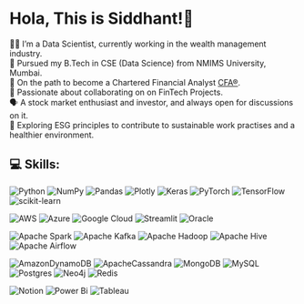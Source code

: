 # Hola, This is Siddhant!👋

👨‍💻 I’m a Data Scientist, currently working in the wealth management industry. <br/>
🏫 Pursued my B.Tech in CSE (Data Science) from NMIMS University, Mumbai. <br/>
💸 On the path to become a Chartered Financial Analyst [CFA&reg;](https://www.cfainstitute.org/en/programs/cfa).<br/>
💭 Passionate about collaborating on on FinTech Projects.<br/>
🗣️ A stock market enthusiast and investor, and always open for discussions on it.<br/>
🏡 Exploring ESG principles to contribute to sustainable work practises and a healthier environment.<br/>


## 💻 Skills:

![Python](https://img.shields.io/badge/Python-FFD43B?style=for-the-badge&logo=python&logoColor=blue) 
![NumPy](https://img.shields.io/badge/Numpy-777BB4?style=for-the-badge&logo=numpy&logoColor=white)
![Pandas](https://img.shields.io/badge/Pandas-2C2D72?style=for-the-badge&logo=pandas&logoColor=white) 
![Plotly](https://img.shields.io/badge/Plotly-239120?style=for-the-badge&logo=plotly&logoColor=white)
![Keras](https://img.shields.io/badge/Keras-FF0000?style=for-the-badge&logo=keras&logoColor=white)
![PyTorch](https://img.shields.io/badge/PyTorch-EE4C2C?style=for-the-badge&logo=pytorch&logoColor=white) 
![TensorFlow](https://img.shields.io/badge/TensorFlow-FF6F00?style=for-the-badge&logo=tensorflow&logoColor=white)
![scikit-learn](https://img.shields.io/badge/scikit_learn-F7931E?style=for-the-badge&logo=scikit-learn&logoColor=white)
<br/>

![AWS](https://img.shields.io/badge/Amazon_AWS-FF9900?style=for-the-badge&logo=amazonaws&logoColor=white) 
![Azure](https://img.shields.io/badge/microsoft%20azure-0089D6?style=for-the-badge&logo=microsoft-azure&logoColor=white) 
![Google Cloud](https://img.shields.io/badge/Google_Cloud-4285F4?style=for-the-badge&logo=google-cloud&logoColor=white)
![Streamlit](https://img.shields.io/badge/Streamlit-FF4B4B?style=for-the-badge&logo=Streamlit&logoColor=white) 
![Oracle](https://img.shields.io/badge/Oracle-F80000?style=for-the-badge&logo=oracle&logoColor=black) 
<br/>

![Apache Spark](https://img.shields.io/badge/Apache_Spark-FFFFFF?style=for-the-badge&logo=apachespark&logoColor=#E35A16) 
![Apache Kafka](https://img.shields.io/badge/Apache_Kafka-231F20?style=for-the-badge&logo=apache-kafka&logoColor=white) 
![Apache Hadoop](https://img.shields.io/badge/Apache%20Hadoop-66CCFF?style=for-the-badge&logo=apachehadoop&logoColor=black)
![Apache Hive](https://img.shields.io/badge/Apache%20Hive-FDEE21?style=for-the-badge&logo=apachehive&logoColor=black)
![Apache Airflow](https://img.shields.io/badge/Airflow-017CEE?style=for-the-badge&logo=Apache%20Airflow&logoColor=white) 
<br/>

![AmazonDynamoDB](https://img.shields.io/badge/Amazon%20DynamoDB-4053D6?style=for-the-badge&logo=Amazon%20DynamoDB&logoColor=white)
![ApacheCassandra](https://img.shields.io/badge/Cassandra-1287B1?style=for-the-badge&logo=apache%20cassandra&logoColor=white) 
![MongoDB](https://img.shields.io/badge/MongoDB-4EA94B?style=for-the-badge&logo=mongodb&logoColor=white) 
![MySQL](https://img.shields.io/badge/MySQL-005C84?style=for-the-badge&logo=mysql&logoColor=white) 
![Postgres](https://img.shields.io/badge/PostgreSQL-316192?style=for-the-badge&logo=postgresql&logoColor=white) 
![Neo4j](https://img.shields.io/badge/Neo4j-018bff?style=for-the-badge&logo=neo4j&logoColor=white)
![Redis](https://img.shields.io/badge/redis-%23DD0031.svg?&style=for-the-badge&logo=redis&logoColor=white) 
<br/>

![Notion](https://img.shields.io/badge/Notion-000000?style=for-the-badge&logo=notion&logoColor=white) 
![Power Bi](https://img.shields.io/badge/PowerBI-F2C811?style=for-the-badge&logo=Power%20BI&logoColor=white)
![Tableau](https://img.shields.io/badge/Tableau-E97627?style=for-the-badge&logo=Tableau&logoColor=white)

<!--
![mlflow](https://img.shields.io/badge/mlflow-%23d9ead3.svg?style=flat&logo=numpy&logoColor=blue)  
![Shell Script](https://img.shields.io/badge/shell_script-%23121011.svg?style=flat&logo=gnu-bash&logoColor=white) 
![Anaconda](https://img.shields.io/badge/Anaconda-%2344A833.svg?style=flat&logo=anaconda&logoColor=white)
![Plotly](https://img.shields.io/badge/Plotly-%233F4F75.svg?style=flat&logo=plotly&logoColor=white) 

![Couchbase](https://img.shields.io/badge/Couchbase-EA2328?style=flat&logo=couchbase&logoColor=white) 
![MariaDB](https://img.shields.io/badge/MariaDB-003545?style=flat&logo=mariadb&logoColor=white) 
![Neo4J](https://img.shields.io/badge/Neo4j-008CC1?style=flat&logo=neo4j&logoColor=white) 
![Single Store](https://img.shields.io/badge/Single%20Store-AA00FF?style=flat&logo=singlestore&logoColor=white) 
![SQLite](https://img.shields.io/badge/sqlite-%2307405e.svg?style=flat&logo=sqlite&logoColor=white) 

![AZUREDEVOPS](https://img.shields.io/badge/azuredevops-0078D7.svg?style=flat&logo=azuredevops&logoColor=white&color=%230078D7) 
![Docker](https://img.shields.io/badge/docker-%230db7ed.svg?style=flat&logo=docker&logoColor=white) 
![Kubernetes](https://img.shields.io/badge/kubernetes-%23326ce5.svg?style=flat&logo=kubernetes&logoColor=white) 
![Jira](https://img.shields.io/badge/jira-%230A0FFF.svg?style=flat&logo=jira&logoColor=white) 
![Jenkins](https://img.shields.io/badge/jenkins-%232C5263.svg?style=flat&logo=jenkins&logoColor=white) 

-->
<!--
## 📊 GitHub Stats:
![](https://github-readme-stats.vercel.app/api?username=siddhant4902&theme=radical&hide_border=false&include_all_commits=false&count_private=false)<br/>
![](https://github-readme-stats.vercel.app/api/top-langs/?username=siddhant4902&theme=dark&hide_border=false&include_all_commits=false&count_private=false&layout=compact)



![](https://github-readme-streak-stats.herokuapp.com/?user=siddhant4902&theme=dark&hide_border=false)<br/>
-->

